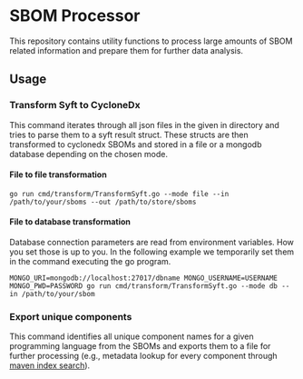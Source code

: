 # SBOM Processor
This repository contains utility functions to process large amounts of SBOM related information and prepare them for further data analysis.

## Usage

### Transform Syft to CycloneDx
This command iterates through all json files in the given in directory and tries to parse them to a syft result struct. These structs are then transformed to cyclonedx SBOMs and stored in a file or a mongodb database depending on the chosen mode.
#### File to file transformation
```
go run cmd/transform/TransformSyft.go --mode file --in /path/to/your/sboms --out /path/to/store/sboms
```

#### File to database transformation
Database connection parameters are read from environment variables. How you set those is up to you. In the following example we temporarily set them in the command executing the go program.

```
MONGO_URI=mongodb://localhost:27017/dbname MONGO_USERNAME=USERNAME MONGO_PWD=PASSWORD go run cmd/transform/TransformSyft.go --mode db --in /path/to/your/sbom
```

### Export unique components
This command identifies all unique component names for a given programming language from the SBOMs and exports them to a file for further processing (e.g., metadata lookup for every component through [maven index search](https://github.com/fraunhofer-iem/maven-index-search)). 